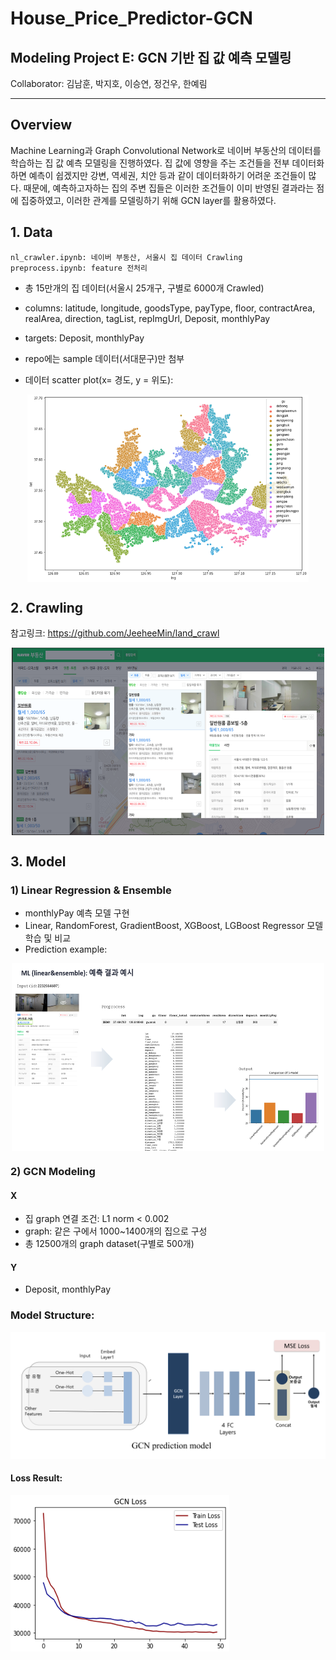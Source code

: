 # House_Price_Predictor-GCN

## Modeling Project E: GCN 기반 집 값 예측 모델링 
Collaborator: 김남훈, 박지호, 이승연, 정건우, 한예림
***

## Overview
Machine Learning과 Graph Convolutional Network로 네이버 부동산의 데이터를 학습하는 집 값 예측 모델링을 진행하였다. 집 값에 영향을 주는 조건들을 전부 데이터화하면 예측이 쉽겠지만 강변, 역세권, 치안 등과 같이 데이터화하기 어려운 조건들이 많다. 때문에, 예측하고자하는 집의 주변 집들은 이러한 조건들이 이미 반영된 결과라는 점에 집중하였고, 이러한 관계를 모델링하기 위해 GCN layer를 활용하였다.

## 1. Data

    nl_crawler.ipynb: 네이버 부동산, 서울시 집 데이터 Crawling
    preprocess.ipynb: feature 전처리
    
    
- 총 15만개의 집 데이터(서울시 25개구, 구별로 6000개 Crawled)
- columns: latitude, longitude, goodsType, payType, floor, contractArea, realArea, direction, tagList, repImgUrl, Deposit, monthlyPay
- targets: Deposit, monthlyPay
- repo에는 sample 데이터(서대문구)만 첨부

- 데이터 scatter plot(x= 경도, y = 위도):  
<p align = "center">
<img src="/md_src/data_scatter.png" width="450" height="300" align = 'center'/>
</p>


## 2. Crawling

참고링크: https://github.com/JeeheeMin/land_crawl
<p align = "center">
<img src="/md_src/nl_img.png" width="500" height="300" align = 'center'/>
</p>


## 3. Model

### 1) Linear Regression & Ensemble

- monthlyPay 예측 모델 구현
- Linear, RandomForest, GradientBoost, XGBoost, LGBoost Regressor 모델 학습 및 비교
- Prediction example:
<p align = "center">
<img src="/md_src/ml_result.png" width="500" height="300" align = 'center'/>
</p>


### 2) GCN Modeling
#### X
- 집 graph 연결 조건: L1 norm < 0.002 
- graph: 같은 구에서 1000~1400개의 집으로 구성
- 총 12500개의 graph dataset(구별로 500개)
#### Y
- Deposit, monthlyPay


### Model Structure:
![모델](/md_src/model_diagram.png)

#### Loss Result:
<img src="/md_src/GCN_result.png" width="350" height="250" align = 'center'/>

